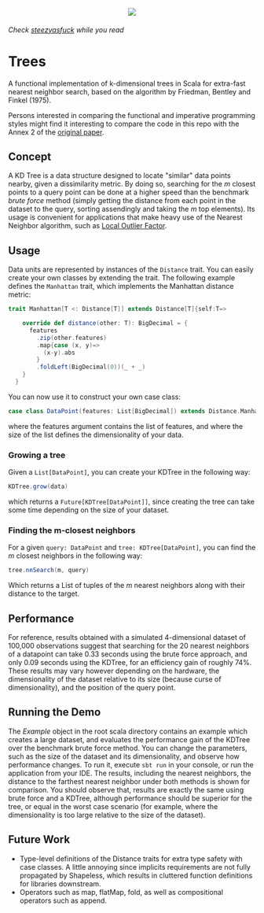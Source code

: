 <p align="center">
  <img src ="https://thumbs.gfycat.com/SoupyAmazingHammerkop-size_restricted.gif" />
</p>

###### Check [steezyasfuck](https://www.youtube.com/watch?v=AJvCnFqSViA&t=883s) while you read
                                                                                
# Trees
A functional implementation of k-dimensional trees in Scala for extra-fast nearest neighbor search, based on the algorithm by Friedman, Bentley and Finkel (1975).

Persons interested in comparing the functional and imperative programming styles might find it interesting to compare the code in this repo with the Annex 2 of the [original paper](https://www.slac.stanford.edu/pubs/slacpubs/1500/slac-pub-1549.pdf).

## Concept
A KD Tree is a data structure designed to locate "similar" data points nearby, given a dissimilarity metric. By doing so, searching for the *m* closest points to a query point can be done at a higher speed than the benchmark *brute force* method (simply getting the distance from each point in the dataset to the query, sorting assendingly and taking the *m* top elements). Its usage is convenient for applications that make heavy use of the Nearest Neighbor algorithm, such as [Local Outlier Factor](http://www.dbs.ifi.lmu.de/Publikationen/Papers/LOF.pdf).

## Usage
Data units are represented by instances of the `Distance` trait. You can easily create your own classes by extending the trait. The following example defines the `Manhattan` trait, which implements the Manhattan distance metric:

```scala
trait Manhattan[T <: Distance[T]] extends Distance[T]{self:T=>

    override def distance(other: T): BigDecimal = {
      features
        .zip(other.features)
        .map{case (x, y)=>
          (x-y).abs
        }
        .foldLeft(BigDecimal(0))(_ + _)
    }
  }
```

You can now use it to construct your own case class:

```scala
case class DataPoint(features: List[BigDecimal]) extends Distance.Manhattan[DataPoint]
```

where the features argument contains the list of features, and where the size of the list defines the dimensionality of your data.

### Growing a tree

Given a `List[DataPoint]`, you can create your KDTree in the following way:

```scala
KDTree.grow(data)
```

which returns a `Future[KDTree[DataPoint]]`, since creating the tree can take some time depending on the size of your dataset.

### Finding the m-closest neighbors

For a given `query: DataPoint` and `tree: KDTree[DataPoint]`, you can find the *m* closest neighbors in the following way:

```scala
tree.nnSearch(m, query)
```

Which returns a List of tuples of the *m* nearest neighbors along with their distance to the target.

## Performance

For reference, results obtained with a simulated 4-dimensional dataset of 100,000 observations suggest that searching for the 20 nearest neighbors of a datapoint can take 0.33 seconds using the brute force approach, and only 0.09 seconds using the KDTree, for an efficiency gain of roughly 74%. These results may vary however depending on the hardware, the dimensionality of the dataset relative to its size (because curse of dimensionality), and the position of the query point.

## Running the Demo
The *Example* object in the root scala directory contains an example which creates a large dataset, and evaluates the performance gain of the KDTree over the benchmark brute force method. You can change the parameters, such as the size of the dataset and its dimensionality, and observe how performance changes. To run it, execute `sbt run` in your console, or run the application from your IDE. The results, including the nearest neighbors, the distance to the farthest nearest neighbor under both methods is shown for comparison. You should observe that, results are exactly the same using brute force and a KDTree, although performance should be superior for the tree, or equal in the worst case scenario (for example, where the dimensionality is too large relative to the size of the dataset).

## Future Work
- Type-level definitions of the Distance traits for extra type safety with case classes. A little annoying since implicits requirements are not fully propagated by Shapeless, which results in cluttered function definitions for libraries downstream.
- Operators such as map, flatMap, fold, as well as compositional operators such as append.
